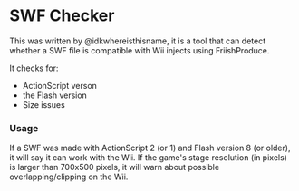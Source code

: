 # SWF Checker

This was written by @idkwhereisthisname, it is a tool that can detect whether a SWF file is compatible with Wii injects using FriishProduce.

It checks for:
* ActionScript verson
* the Flash version
* Size issues

### Usage

If a SWF was made with ActionScript 2 (or 1) and Flash version 8 (or older), it will say it can work with the Wii. If the game's stage resolution (in pixels) is larger than 700x500 pixels, it will warn about possible overlapping/clipping on the Wii.
